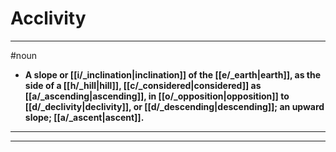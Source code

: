 # Acclivity
---
#noun
- **A slope or [[i/_inclination|inclination]] of the [[e/_earth|earth]], as the side of a [[h/_hill|hill]], [[c/_considered|considered]] as [[a/_ascending|ascending]], in [[o/_opposition|opposition]] to [[d/_declivity|declivity]], or [[d/_descending|descending]]; an upward slope; [[a/_ascent|ascent]].**
---
---
